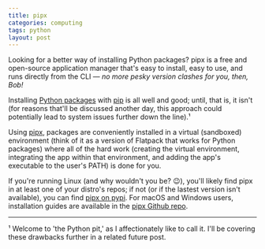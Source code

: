 ```yaml
---
title: pipx
categories: computing
tags: python
layout: post
---
```


Looking for a better way of installing Python packages? pipx is a free and open-source application manager that's easy to install, easy to use, and runs directly from the CLI — _no more pesky version clashes for you, then, Bob!_

Installing [Python packages](https://packaging.python.org/en/latest/) with [pip](https://pip.pypa.io/en/stable/) is all well and good; until, that is, it isn't (for reasons that'll be discussed another day, this approach could potentially lead to system issues further down the line).¹

Using [pipx](https://pypa.github.io/pipx/), packages are conveniently installed in a virtual (sandboxed) environment (think of it as a version of Flatpack that works for Python packages) where all of the hard work (creating the virtual environment, integrating the app within that environment, and adding the app's executable to the user's PATH) is done for you.

If you're running Linux (and why wouldn't you be? 😉), you'll likely find pipx in at least one of your distro's repos; if not (or if the lastest version isn't available), you can find [pipx on pypi](https://pypi.org/project/pipx/). For macOS and Windows users, installation guides are available in the [pipx Github repo](https://github.com/pypa/pipx).

---

¹ Welcome to 'the Python pit,' as I affectionately like to call it. I'll be covering these drawbacks further in a related future post.



